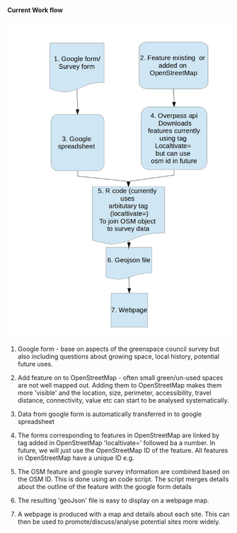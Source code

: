 #### Current Work flow

![current work flow](https://raw.githubusercontent.com/fozy81/localtivate/master/Workflow/work%20flow%20diagram.jpg)

1. Google form - base on aspects of the greenspace council survey but also including questions about growing space, local history, potential future uses.

2. Add feature on to OpenStreetMap - often small green/un-used spaces are not well mapped out. Adding them to OpenStreetMap makes them more 'visible' and the location, size, perimeter, accessibility, travel distance, connectivity, value etc can start to be analysed systematically.

3. Data from google form is automatically transferred in to google spreadsheet

4. The forms corresponding to features in OpenStreetMap are linked by tag added in OpenStreetMap 'localtivate=' followed ba a number. In future, we will just use the OpenStreetMap ID of the feature. All features in OpenStreetMap have a unique ID e.g. [](http://www.openstreetmap.org/way/270103227)

5. The OSM feature and google survey information are combined based on the OSM ID. This is done using an code script. The script merges details about the outline of the feature with the google form details

6. The resulting 'geoJson' file is easy to display on a webpage map. 

7. A webpage is produced with a map and details about each site. This can then be used to promote/discuss/analyse potential sites more widely.



